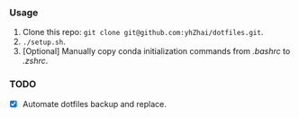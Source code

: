 ### Usage

1. Clone this repo: `git clone git@github.com:yhZhai/dotfiles.git`.
2. `./setup.sh`.
3. [Optional] Manually copy conda initialization commands from *.bashrc* to *.zshrc*.

### TODO

- [x] Automate dotfiles backup and replace.
